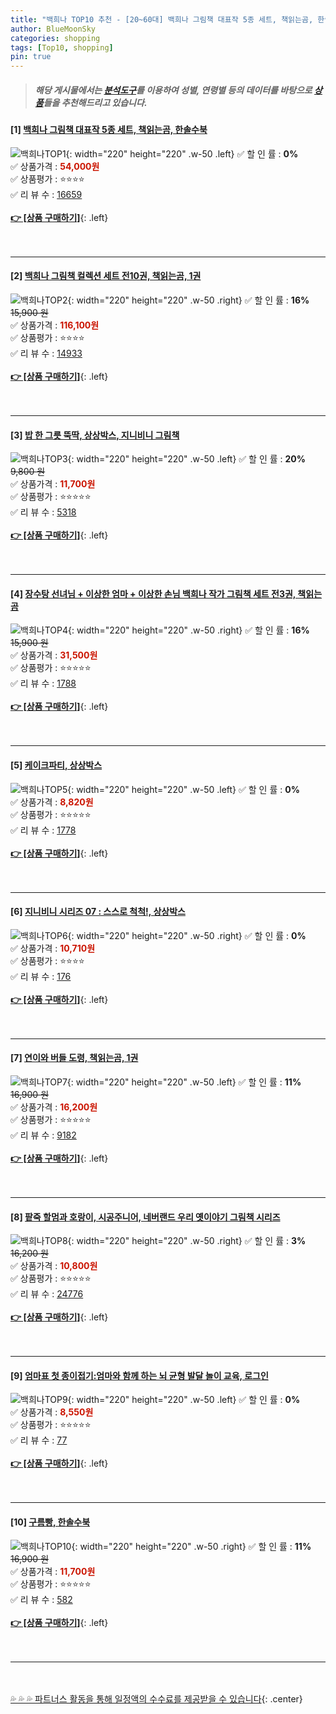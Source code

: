 ```yaml
---
title: "백희나 TOP10 추천 - [20~60대] 백희나 그림책 대표작 5종 세트, 책읽는곰, 한솔수북"
author: BlueMoonSky
categories: shopping
tags: [Top10, shopping]
pin: true
---
```


> ##### 해당 게시물에서는 [**분석도구**](https://itemscout.io/)를 이용하여 **성별**, **연령별** 등의 데이터를 바탕으로 [**상품**](https://link.coupang.com/a/baae76)들을 추천해드리고 있습니다.

#### [1] [백희나 그림책 대표작 5종 세트, 책읽는곰, 한솔수북](https://link.coupang.com/re/AFFSDP?lptag=AF5964186&subid=bluemoonsky6999&pageKey=5294441147&traceid=V0-153&itemId=7623722774&vendorItemId=74915355601)
![백희나TOP1](https://thumbnail10.coupangcdn.com/thumbnails/remote/230x230ex/image/rs_quotation_api/b3nsbmep/d36741a092a846b48a080ae7959fa50f.jpg){: width="220" height="220" .w-50 .left}
✅ 할 인 률 : **0%** <br>
✅ 상품가격 : <span style="color:#cb1400"> **54,000원** </span><br>
✅ 상품평가 : ⭐⭐⭐⭐<br>
✅ 리 뷰 수 : [16659](https://link.coupang.com/re/AFFSDP?lptag=AF5964186&subid=bluemoonsky6999&pageKey=5294441147&traceid=V0-153&itemId=7623722774&vendorItemId=74915355601)<br>
<br>
[**👉  [상품 구매하기]**](https://link.coupang.com/re/AFFSDP?lptag=AF5964186&subid=bluemoonsky6999&pageKey=5294441147&traceid=V0-153&itemId=7623722774&vendorItemId=74915355601){: .left}
<br>
<br>
<br>

***

#### [2] [백희나 그림책 컬렉션 세트 전10권, 책읽는곰, 1권](https://link.coupang.com/re/AFFSDP?lptag=AF5964186&subid=bluemoonsky6999&pageKey=6609901320&traceid=V0-153&itemId=14984048816&vendorItemId=82207059718)
![백희나TOP2](https://thumbnail8.coupangcdn.com/thumbnails/remote/230x230ex/image/rs_quotation_api/qwzkv2z5/a0f789b3a080478793ab1cd252ef38ec.jpg){: width="220" height="220" .w-50 .right}
✅ 할 인 률 : **16%** ~~<del class="base-price"> 15,900  </del>원~~<br>
✅ 상품가격 : <span style="color:#cb1400"> **116,100원** </span><br>
✅ 상품평가 : ⭐⭐⭐⭐<br>
✅ 리 뷰 수 : [14933](https://link.coupang.com/re/AFFSDP?lptag=AF5964186&subid=bluemoonsky6999&pageKey=6609901320&traceid=V0-153&itemId=14984048816&vendorItemId=82207059718)<br>
<br>
[**👉  [상품 구매하기]**](https://link.coupang.com/re/AFFSDP?lptag=AF5964186&subid=bluemoonsky6999&pageKey=6609901320&traceid=V0-153&itemId=14984048816&vendorItemId=82207059718){: .left}
<br>
<br>
<br>

***

#### [3] [밥 한 그릇 뚝딱, 상상박스, 지니비니 그림책](https://link.coupang.com/re/AFFSDP?lptag=AF5964186&subid=bluemoonsky6999&pageKey=3716702&traceid=V0-153&itemId=18312293&vendorItemId=3026927310)
![백희나TOP3](https://thumbnail8.coupangcdn.com/thumbnails/remote/230x230ex/image/vendor_inventory/12bd/d8dc297a362dbefd22847f06ecd13f610b1eb9ec7f2d1c54b00f2d89a51a.jpg){: width="220" height="220" .w-50 .left}
✅ 할 인 률 : **20%** ~~<del class="base-price"> 9,800  </del>원~~<br>
✅ 상품가격 : <span style="color:#cb1400"> **11,700원** </span><br>
✅ 상품평가 : ⭐⭐⭐⭐⭐<br>
✅ 리 뷰 수 : [5318](https://link.coupang.com/re/AFFSDP?lptag=AF5964186&subid=bluemoonsky6999&pageKey=3716702&traceid=V0-153&itemId=18312293&vendorItemId=3026927310)<br>
<br>
[**👉  [상품 구매하기]**](https://link.coupang.com/re/AFFSDP?lptag=AF5964186&subid=bluemoonsky6999&pageKey=3716702&traceid=V0-153&itemId=18312293&vendorItemId=3026927310){: .left}
<br>
<br>
<br>

***

#### [4] [장수탕 선녀님 + 이상한 엄마 + 이상한 손님 백희나 작가 그림책 세트 전3권, 책읽는곰](https://link.coupang.com/re/AFFSDP?lptag=AF5964186&subid=bluemoonsky6999&pageKey=5638484064&traceid=V0-153&itemId=9191380364&vendorItemId=76477154623)
![백희나TOP4](https://thumbnail9.coupangcdn.com/thumbnails/remote/230x230ex/image/rs_quotation_api/2w8qia53/15b8daaf2acf4995806765b97e7ed398.jpg){: width="220" height="220" .w-50 .right}
✅ 할 인 률 : **16%** ~~<del class="base-price"> 15,900  </del>원~~<br>
✅ 상품가격 : <span style="color:#cb1400"> **31,500원** </span><br>
✅ 상품평가 : ⭐⭐⭐⭐⭐<br>
✅ 리 뷰 수 : [1788](https://link.coupang.com/re/AFFSDP?lptag=AF5964186&subid=bluemoonsky6999&pageKey=5638484064&traceid=V0-153&itemId=9191380364&vendorItemId=76477154623)<br>
<br>
[**👉  [상품 구매하기]**](https://link.coupang.com/re/AFFSDP?lptag=AF5964186&subid=bluemoonsky6999&pageKey=5638484064&traceid=V0-153&itemId=9191380364&vendorItemId=76477154623){: .left}
<br>
<br>
<br>

***

#### [5] [케이크파티, 상상박스](https://link.coupang.com/re/AFFSDP?lptag=AF5964186&subid=bluemoonsky6999&pageKey=3716703&traceid=V0-153&itemId=18312294&vendorItemId=3026927311)
![백희나TOP5](https://thumbnail6.coupangcdn.com/thumbnails/remote/230x230ex/image/vendor_inventory/8d92/6163156e967d0a124c9cec35a05e7badde444135992cf9446a1728b1368b.jpg){: width="220" height="220" .w-50 .left}
✅ 할 인 률 : **0%** <br>
✅ 상품가격 : <span style="color:#cb1400"> **8,820원** </span><br>
✅ 상품평가 : ⭐⭐⭐⭐⭐<br>
✅ 리 뷰 수 : [1778](https://link.coupang.com/re/AFFSDP?lptag=AF5964186&subid=bluemoonsky6999&pageKey=3716703&traceid=V0-153&itemId=18312294&vendorItemId=3026927311)<br>
<br>
[**👉  [상품 구매하기]**](https://link.coupang.com/re/AFFSDP?lptag=AF5964186&subid=bluemoonsky6999&pageKey=3716703&traceid=V0-153&itemId=18312294&vendorItemId=3026927311){: .left}
<br>
<br>
<br>

***

#### [6] [지니비니 시리즈 07 : 스스로 척척!, 상상박스](https://link.coupang.com/re/AFFSDP?lptag=AF5964186&subid=bluemoonsky6999&pageKey=2268313063&traceid=V0-153&itemId=3889263917&vendorItemId=71873890968)
![백희나TOP6](https://thumbnail10.coupangcdn.com/thumbnails/remote/230x230ex/image/retail/images/2020/10/20/12/5/42703303-6cba-4474-8c2b-152a6f99b4b1.jpg){: width="220" height="220" .w-50 .right}
✅ 할 인 률 : **0%** <br>
✅ 상품가격 : <span style="color:#cb1400"> **10,710원** </span><br>
✅ 상품평가 : ⭐⭐⭐⭐<br>
✅ 리 뷰 수 : [176](https://link.coupang.com/re/AFFSDP?lptag=AF5964186&subid=bluemoonsky6999&pageKey=2268313063&traceid=V0-153&itemId=3889263917&vendorItemId=71873890968)<br>
<br>
[**👉  [상품 구매하기]**](https://link.coupang.com/re/AFFSDP?lptag=AF5964186&subid=bluemoonsky6999&pageKey=2268313063&traceid=V0-153&itemId=3889263917&vendorItemId=71873890968){: .left}
<br>
<br>
<br>

***

#### [7] [연이와 버들 도령, 책읽는곰, 1권](https://link.coupang.com/re/AFFSDP?lptag=AF5964186&subid=bluemoonsky6999&pageKey=6271380589&traceid=V0-153&itemId=12827051275&vendorItemId=80092805734)
![백희나TOP7](https://thumbnail8.coupangcdn.com/thumbnails/remote/230x230ex/image/rs_quotation_api/gkoeidcg/853c3b0097644916b9928a274dba3c73.jpg){: width="220" height="220" .w-50 .left}
✅ 할 인 률 : **11%** ~~<del class="base-price"> 16,900  </del>원~~<br>
✅ 상품가격 : <span style="color:#cb1400"> **16,200원** </span><br>
✅ 상품평가 : ⭐⭐⭐⭐⭐<br>
✅ 리 뷰 수 : [9182](https://link.coupang.com/re/AFFSDP?lptag=AF5964186&subid=bluemoonsky6999&pageKey=6271380589&traceid=V0-153&itemId=12827051275&vendorItemId=80092805734)<br>
<br>
[**👉  [상품 구매하기]**](https://link.coupang.com/re/AFFSDP?lptag=AF5964186&subid=bluemoonsky6999&pageKey=6271380589&traceid=V0-153&itemId=12827051275&vendorItemId=80092805734){: .left}
<br>
<br>
<br>

***

#### [8] [팥죽 할멈과 호랑이, 시공주니어, 네버랜드 우리 옛이야기 그림책 시리즈](https://link.coupang.com/re/AFFSDP?lptag=AF5964186&subid=bluemoonsky6999&pageKey=3972836&traceid=V0-153&itemId=21364947&vendorItemId=3037456550)
![백희나TOP8](https://thumbnail7.coupangcdn.com/thumbnails/remote/230x230ex/image/vendor_inventory/d990/a505bfd61719216832c655be433366f78f4c7b0efbd77bbbe7ce2545eca8.jpg){: width="220" height="220" .w-50 .right}
✅ 할 인 률 : **3%** ~~<del class="base-price"> 16,200  </del>원~~<br>
✅ 상품가격 : <span style="color:#cb1400"> **10,800원** </span><br>
✅ 상품평가 : ⭐⭐⭐⭐⭐<br>
✅ 리 뷰 수 : [24776](https://link.coupang.com/re/AFFSDP?lptag=AF5964186&subid=bluemoonsky6999&pageKey=3972836&traceid=V0-153&itemId=21364947&vendorItemId=3037456550)<br>
<br>
[**👉  [상품 구매하기]**](https://link.coupang.com/re/AFFSDP?lptag=AF5964186&subid=bluemoonsky6999&pageKey=3972836&traceid=V0-153&itemId=21364947&vendorItemId=3037456550){: .left}
<br>
<br>
<br>

***

#### [9] [엄마표 첫 종이접기:엄마와 함께 하는 뇌 균형 발달 놀이 교육, 로그인](https://link.coupang.com/re/AFFSDP?lptag=AF5964186&subid=bluemoonsky6999&pageKey=3711768&traceid=V0-153&itemId=18287063&vendorItemId=3040202119)
![백희나TOP9](https://thumbnail10.coupangcdn.com/thumbnails/remote/230x230ex/image/vendor_inventory/c68a/707a03d49f5f3d525ea4c39a04e531371e466576358a676c8a3a99c7dbb2.jpg){: width="220" height="220" .w-50 .left}
✅ 할 인 률 : **0%** <br>
✅ 상품가격 : <span style="color:#cb1400"> **8,550원** </span><br>
✅ 상품평가 : ⭐⭐⭐⭐⭐<br>
✅ 리 뷰 수 : [77](https://link.coupang.com/re/AFFSDP?lptag=AF5964186&subid=bluemoonsky6999&pageKey=3711768&traceid=V0-153&itemId=18287063&vendorItemId=3040202119)<br>
<br>
[**👉  [상품 구매하기]**](https://link.coupang.com/re/AFFSDP?lptag=AF5964186&subid=bluemoonsky6999&pageKey=3711768&traceid=V0-153&itemId=18287063&vendorItemId=3040202119){: .left}
<br>
<br>
<br>

***

#### [10] [구름빵, 한솔수북](https://link.coupang.com/re/AFFSDP?lptag=AF5964186&subid=bluemoonsky6999&pageKey=1309164222&traceid=V0-153&itemId=2325609203&vendorItemId=70322251185)
![백희나TOP10](https://thumbnail8.coupangcdn.com/thumbnails/remote/230x230ex/image/vendor_inventory/8422/0a59005db2efc1fb3e87ffc41f37b6dbefc364c6bfa4e98372ba4ace1ed1.jpg){: width="220" height="220" .w-50 .right}
✅ 할 인 률 : **11%** ~~<del class="base-price"> 16,900  </del>원~~<br>
✅ 상품가격 : <span style="color:#cb1400"> **11,700원** </span><br>
✅ 상품평가 : ⭐⭐⭐⭐⭐<br>
✅ 리 뷰 수 : [582](https://link.coupang.com/re/AFFSDP?lptag=AF5964186&subid=bluemoonsky6999&pageKey=1309164222&traceid=V0-153&itemId=2325609203&vendorItemId=70322251185)<br>
<br>
[**👉  [상품 구매하기]**](https://link.coupang.com/re/AFFSDP?lptag=AF5964186&subid=bluemoonsky6999&pageKey=1309164222&traceid=V0-153&itemId=2325609203&vendorItemId=70322251185){: .left}
<br>
<br>
<br>

***
<br><br>[💦 💦 💦 파트너스 활동을 통해 일정액의 수수료를 제공받을 수 있습니다](https://link.coupang.com/a/baae76){: .center}